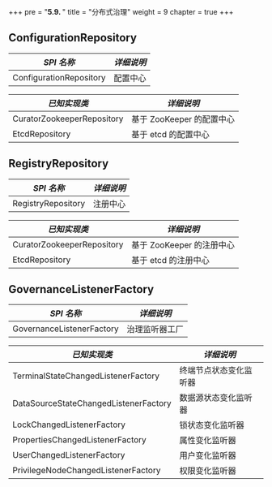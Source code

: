 +++
pre = "<b>5.9. </b>"
title = "分布式治理"
weight = 9
chapter = true
+++

## ConfigurationRepository

| *SPI 名称*                       | *详细说明*               |
| -------------------------------- | ----------------------- |
| ConfigurationRepository          | 配置中心                 |

| *已知实现类*                      | *详细说明*               |
| -------------------------------- | ----------------------- |
| CuratorZookeeperRepository       | 基于 ZooKeeper 的配置中心 |
| EtcdRepository                   | 基于 etcd 的配置中心      |

## RegistryRepository

| *SPI 名称*                       | *详细说明*               |
| -------------------------------- | ----------------------- |
| RegistryRepository               | 注册中心                 |

| *已知实现类*                      | *详细说明*               |
| -------------------------------- | ----------------------- |
| CuratorZookeeperRepository       | 基于 ZooKeeper 的注册中心 |
| EtcdRepository                   | 基于 etcd 的注册中心      |

## GovernanceListenerFactory

| *SPI 名称*                       | *详细说明*               |
| -------------------------------- | ----------------------- |
| GovernanceListenerFactory        | 治理监听器工厂            |

| *已知实现类*                           | *详细说明*           |
| ------------------------------------- | ------------------- |
| TerminalStateChangedListenerFactory   | 终端节点状态变化监听器 |
| DataSourceStateChangedListenerFactory | 数据源状态变化监听器   |
| LockChangedListenerFactory            | 锁状态变化监听器      |
| PropertiesChangedListenerFactory      | 属性变化监听器        |
| UserChangedListenerFactory            | 用户变化监听器        |
| PrivilegeNodeChangedListenerFactory   | 权限变化监听器        |
